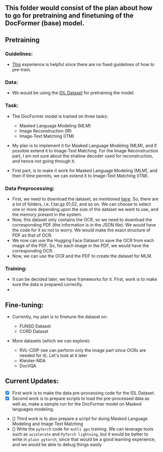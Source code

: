 ## This folder would consist of the plan about how to go for pretraining and finetuning of the DocFormer (base) model.


## Pretraining


### Guidelines:
- [This](https://github.com/airsplay/lxmert/blob/master/experience_in_pretraining.md) experience is helpful since there are no fixed guidelines of how to pre-train.

### Data:
- We would be using the [IDL Dataset](https://github.com/furkanbiten/idl_data) for pretraining the model.

### Task:
- The DocFormer model is trained on three tasks:
    - Masked Language Modeling (MLM)
    - Image Reconstruction (IR)
    - Image-Text Matching (ITM)

- My plan is to implement it for Masked Language Modeling (MLM), and if possible extend it to Image-Text Matching. For the Image Reconstruction part, I am not sure about the shallow decoder used for reconstruction, and hence not going through it.
- First part, is to make it work for Masked Language Modeling (MLM), and then if time permits, we can extend it to Image-Text Matching (ITM).

### Data Preprocessing:
- First, we need to download the dataset, as mentioned [here](http://datasets.cvc.uab.es/UCSF_IDL/index.txt). So, there are a lot of folders, i.e. f.tar.gz.01,02, and so on. We can choose to select one or more depending upon the size of the dataset we want to use, and the memory present in the system.
- Now, this dataset only contains the OCR, so we need to download the corresponding PDF (the information is in the JSON file). We would have the code for it so not to worry. We would make the exact structure of PDF as that of OCR.
- We now can use the Hugging Face Dataset to save the OCR from each image of the PDF. So, for each image in the PDF, we would have the corresponding OCR.
- Now, we can use the OCR and the PDF to create the dataset for MLM.

### Training:

- It can be decided later, we have frameworks for it. First, work is to make sure the data is prepared correctly.
- 



## Fine-tuning:
- Currently, my plan is to finetune the dataset on:
    - FUNSD Dataset
    - CORD Dataset


- More datasets (which we can explore):
    - RVL-CDIP (we can perform only the image part since OCRs are needed for it). Let's look at it later
    - Kleister-NDA
    - DocVQA


## Current Updates:
- [x] First work is to make the data pre-processing code for the IDL Dataset.
- [x] Second work is to prepare scripts to load the pre-processed data as well as, make a sample run for the DocFormer model on Masked languages modeling. 
- [] Third work is to also prepare a script for doing Masked Language Modeling and Image Text Matching
- [] Write the `pytorch` code for `mutli gpu` training. We can leverage tools such as `accelerate` and `PyTorch lightning`, but it would be better to write in `plain pytorch`, since that would be a good learning experience, and we would be able to debug things easily

